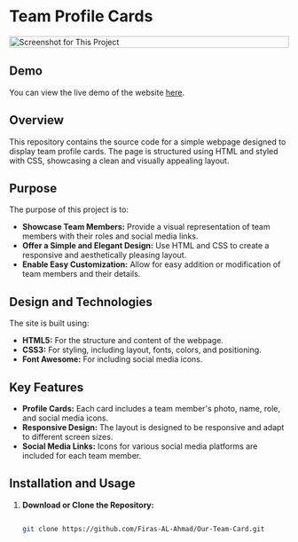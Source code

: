 # Team Profile Cards

<div style="display: flex; justify-content: center; gap: 10px;">
  <img src="https://github.com/user-attachments/assets/812049e4-daa1-44ab-8157-68c67749ff7d" alt="Screenshot for This Project" style="width: 100%;"/>
</div>


## Demo

You can view the live demo of the website [here](https://example.com/demo).



## Overview

This repository contains the source code for a simple webpage designed to display team profile cards. The page is structured using HTML and styled with CSS, showcasing a clean and visually appealing layout.

## Purpose

The purpose of this project is to:
- **Showcase Team Members:** Provide a visual representation of team members with their roles and social media links.
- **Offer a Simple and Elegant Design:** Use HTML and CSS to create a responsive and aesthetically pleasing layout.
- **Enable Easy Customization:** Allow for easy addition or modification of team members and their details.

## Design and Technologies

The site is built using:
- **HTML5:** For the structure and content of the webpage.
- **CSS3:** For styling, including layout, fonts, colors, and positioning.
- **Font Awesome:** For including social media icons.

## Key Features

- **Profile Cards:** Each card includes a team member's photo, name, role, and social media icons.
- **Responsive Design:** The layout is designed to be responsive and adapt to different screen sizes.
- **Social Media Links:** Icons for various social media platforms are included for each team member.

## Installation and Usage

1. **Download or Clone the Repository:**


   ```bash
   
   git clone https://github.com/Firas-AL-Ahmad/Our-Team-Card.git
